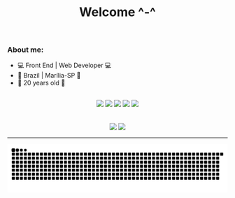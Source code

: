 <div align="center">
  <b><h1>Welcome ^-^</h1></b>
</div>

<br />

<div>
  <h3>About me:</h3>
  <ul>
    <li>💻 Front End | Web Developer 💻</li>
    <li>🌇 Brazil | Marília-SP 🌇</li>
    <li>🎉 20 years old 🎉</li>
  </ul>
</div>

<br />

<div align="center">
  <img width="50px" src="https://cdn.jsdelivr.net/gh/devicons/devicon/icons/html5/html5-plain-wordmark.svg" />
  <img width="50px" src="https://cdn.jsdelivr.net/gh/devicons/devicon/icons/css3/css3-plain-wordmark.svg" />
  <img width="50px" src="https://cdn.jsdelivr.net/gh/devicons/devicon/icons/javascript/javascript-plain.svg" />
  <img width="50px" src="https://cdn.jsdelivr.net/gh/devicons/devicon/icons/typescript/typescript-plain.svg" />
  <img width="50px" src="https://cdn.jsdelivr.net/gh/devicons/devicon/icons/angularjs/angularjs-plain.svg" />
</div>

<br />
<br />

<div align="center">
  <a href="https://www.facebook.com/Guilhermee975/" target="_blank"><img src="https://img.shields.io/badge/Facebook-1877F2?style=for-the-badge&logo=facebook&logoColor=white" /></a>
  <a href="https://www.linkedin.com/in/guilherme-silveira-05a6a6176/" target="_blank"><img src="https://img.shields.io/badge/LinkedIn-0077B5?style=for-the-badge&logo=linkedin&logoColor=white" /></a>
</div>

<hr />

  ![Snake animation](https://github.com/GuiSilveira0/GuiSilveira0/blob/output/github-contribution-grid-snake.svg)
